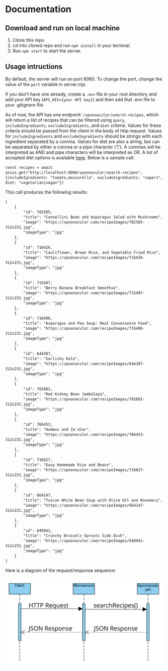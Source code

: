 # Documentation

## Download and run on local machine

1. Clone this repo
2. cd into cloned repo and run `npm install` in your terminal.
3. Run `npm start` to start the server.

## Usage intructions

By default, the server will run on port 8080. To change the port, change the value of the `port` variable in server.mjs.

If you don't have one already, create a `.env` file in your root directory and add your API key (`API_KEY={your API key}`) and then add that .env file to your .gitignore file.

As of now, the API has one endpoint: `/spoonacular/search-recipes`, which will return a list of recipes that can be filtered using `query`, `includeIngredients`, `excludeIngredients`, and `diet` criteria. Values for these criteria should be passed from the client in the body of http request. Values for `includeIngredients` and `excludeIngredients` should be strings with each ingredient separated by a comma. Values for diet are also a string, but can be separated by either a comma or a pipe character ('|'). A commas will be interpreted as AND and pipe characters will be interpreted as OR. A list of accepted diet options is available [here](https://spoonacular.com/food-api/docs#Diets). Below is a sample call:

```
const recipes = await axios.get("http://localhost:8080/spoonacular/search-recipes", {includeIgredients: "tomato,mozzarella", excludeIngredients: "capers", diet: "vegetarian|vegan"})
```

This call produces the following results:

```
[
    {
        "id": 782585,
        "title": "Cannellini Bean and Asparagus Salad with Mushrooms",
        "image": "https://spoonacular.com/recipeImages/782585-312x231.jpg",
        "imageType": "jpg"
    },
    {
        "id": 716426,
        "title": "Cauliflower, Brown Rice, and Vegetable Fried Rice",
        "image": "https://spoonacular.com/recipeImages/716426-312x231.jpg",
        "imageType": "jpg"
    },
    {
        "id": 715497,
        "title": "Berry Banana Breakfast Smoothie",
        "image": "https://spoonacular.com/recipeImages/715497-312x231.jpg",
        "imageType": "jpg"
    },
    {
        "id": 716406,
        "title": "Asparagus and Pea Soup: Real Convenience Food",
        "image": "https://spoonacular.com/recipeImages/716406-312x231.jpg",
        "imageType": "jpg"
    },
    {
        "id": 644387,
        "title": "Garlicky Kale",
        "image": "https://spoonacular.com/recipeImages/644387-312x231.jpg",
        "imageType": "jpg"
    },
    {
        "id": 782601,
        "title": "Red Kidney Bean Jambalaya",
        "image": "https://spoonacular.com/recipeImages/782601-312x231.jpg",
        "imageType": "jpg"
    },
    {
        "id": 766453,
        "title": "Hummus and Za'atar",
        "image": "https://spoonacular.com/recipeImages/766453-312x231.jpg",
        "imageType": "jpg"
    },
    {
        "id": 716627,
        "title": "Easy Homemade Rice and Beans",
        "image": "https://spoonacular.com/recipeImages/716627-312x231.jpg",
        "imageType": "jpg"
    },
    {
        "id": 664147,
        "title": "Tuscan White Bean Soup with Olive Oil and Rosemary",
        "image": "https://spoonacular.com/recipeImages/664147-312x231.jpg",
        "imageType": "jpg"
    },
    {
        "id": 640941,
        "title": "Crunchy Brussels Sprouts Side Dish",
        "image": "https://spoonacular.com/recipeImages/640941-312x231.jpg",
        "imageType": "jpg"
    }
]
```

Here is a diagram of the request/response sequence:

![UML](UML.png)

